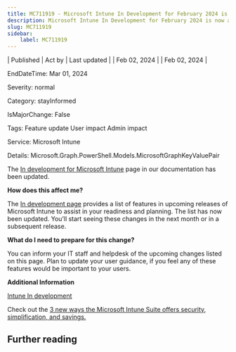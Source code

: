 ```yaml
---
title: MC711919 - Microsoft Intune In Development for February 2024 is now available
description: Microsoft Intune In Development for February 2024 is now available
slug: MC711919
sidebar:
    label: MC711919
---
```



| Published | Act by | Last updated |
| Feb 02, 2024 |  | Feb 02, 2024 |

EndDateTime: Mar 01, 2024

Severity: normal

Category: stayInformed

IsMajorChange: False

Tags: Feature update User impact Admin impact

Service: Microsoft Intune

Details: Microsoft.Graph.PowerShell.Models.MicrosoftGraphKeyValuePair

<p>The <a href="https://aka.ms/Intune_InDevelopment" target="_blank">In development for Microsoft Intune</a>&nbsp;page in our documentation has been updated.<br></p><p><strong>How does this affect me?</strong><br></p><p>The <a href="https://aka.ms/Intune_InDevelopment" target="_blank">In development page</a> provides a list of features in upcoming releases of Microsoft Intune to assist in your readiness and planning. The list has now been updated. You’ll start seeing these changes in the next month or in a subsequent release.<br></p><p><strong>What do I need to prepare for this change?</strong></p><p>You can inform your IT staff and helpdesk of the upcoming changes listed on this page. Plan to update your user guidance, if you feel any of these features would be important to your users.</p><p><b>Additional Information</b><br></p><p><a href="https://aka.ms/Intune_InDevelopment" target="_blank">Intune In development</a></p><p>Check out the&nbsp;<a href="https://aka.ms/IntuneSuite/BlogFeb24" target="_blank">3 new ways the Microsoft Intune Suite offers security, simplification, and savings.</a></p><p></p>

## Further reading
